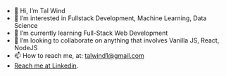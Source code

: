 * 👋 Hi, I’m Tal Wind
* 👀 I’m interested in Fullstack Development, Machine Learning, Data Science 
* 🌱 I’m currently learning Full-Stack Web Development
* 💞️ I’m looking to collaborate on anything that involves Vanilla JS, React, NodeJS
* 📫 How to reach me, at: talwind1@gmail.com
* [Reach me at Linkedin](https://www.linkedin.com/in/tal-wind/).


<!---
Talwind1/Talwind1 is a ✨ special ✨ repository because its `README.md` (this file) appears on your GitHub profile.
You can click the Preview link to take a look at your changes.
--->

